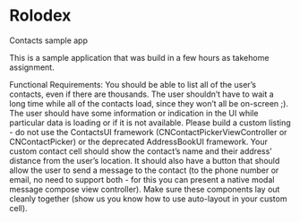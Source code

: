 # Rolodex
Contacts sample app


This is a sample application that was build in a few hours as takehome assignment. 

Functional Requirements:
You should be able to list all of the user’s contacts, even if there are thousands.
The user shouldn’t have to wait a long time while all of the contacts load, since they won’t all be on-screen ;).
The user should have some information or indication in the UI while particular data is loading or if it is not available.
Please build a custom listing - do not use the ContactsUI framework (CNContactPickerViewController or CNContactPicker) or the deprecated AddressBookUI framework.
Your custom contact cell should show the contact’s name and their address’ distance from the user’s location. It should also have a button that should allow the user to send a message to the contact (to the phone number or email, no need to support both - for this you can present a native modal message compose view controller).
Make sure these components lay out cleanly together (show us you know how to use auto-layout in your custom cell).
